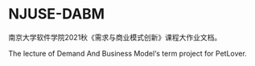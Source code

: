# NJUSE-DABM

南京大学软件学院2021秋《需求与商业模式创新》课程大作业文档。

The lecture of Demand And Business Model‘s term project for PetLover.
